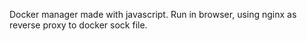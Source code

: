 Docker manager made with javascript. Run in browser, using nginx as reverse proxy to docker sock file.
